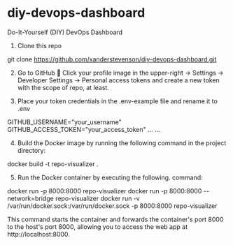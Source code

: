 # diy-devops-dashboard
Do-It-Yourself (DIY) DevOps Dashboard

1. Clone this repo

git clone https://github.com/xanderstevenson/diy-devops-dashboard.git


2. Go to GitHub  Click your profile image in the upper-right -> Settings -> Developer Settings -> Personal access tokens and create a new token with the scope of repo, at least.


3. Place your token credentials in the .env-example file and rename it to .env

GITHUB_USERNAME="your_username"
GITHUB_ACCESS_TOKEN="your_access_token"
...
...


4. Build the Docker image by running the following command in the project directory:

docker build -t repo-visualizer .



5. Run the Docker container by executing the following. command:

docker run -p 8000:8000 repo-visualizer
docker run -p 8000:8000 --network=bridge repo-visualizer
docker run -v /var/run/docker.sock:/var/run/docker.sock -p 8000:8000 repo-visualizer


This command starts the container and forwards the container's port 8000 to the host's port 8000, allowing you to access the web app at http://localhost:8000.

